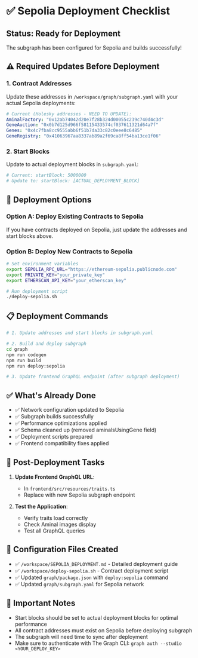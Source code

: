 # ✅ Sepolia Deployment Checklist

## Status: Ready for Deployment

The subgraph has been configured for Sepolia and builds successfully!

## ⚠️ Required Updates Before Deployment

### 1. Contract Addresses

Update these addresses in `/workspace/graph/subgraph.yaml` with your actual Sepolia deployments:

```yaml
# Current (Holesky addresses - NEED TO UPDATE):
AminalFactory: "0x12ab74042d20e7f28b324d00055c239c740d4c3d"
GeneAuction: "0x0b7d125d966f58115433574cf037611321d64a7f"
Genes: "0x4c7fba8cc9555abb6f51b7da33c82c0eee8c6485"
GeneRegistry: "0x41063967aa8337ab89a2f69ca8ff54ba13ce1f06"
```

### 2. Start Blocks

Update to actual deployment blocks in `subgraph.yaml`:

```yaml
# Current: startBlock: 5000000
# Update to: startBlock: [ACTUAL_DEPLOYMENT_BLOCK]
```

## 🚀 Deployment Options

### Option A: Deploy Existing Contracts to Sepolia

If you have contracts deployed on Sepolia, just update the addresses and start blocks above.

### Option B: Deploy New Contracts to Sepolia

```bash
# Set environment variables
export SEPOLIA_RPC_URL="https://ethereum-sepolia.publicnode.com"
export PRIVATE_KEY="your_private_key"
export ETHERSCAN_API_KEY="your_etherscan_key"

# Run deployment script
./deploy-sepolia.sh
```

## 📋 Deployment Commands

```bash
# 1. Update addresses and start blocks in subgraph.yaml

# 2. Build and deploy subgraph
cd graph
npm run codegen
npm run build
npm run deploy:sepolia

# 3. Update frontend GraphQL endpoint (after subgraph deployment)
```

## ✅ What's Already Done

- ✅ Network configuration updated to Sepolia
- ✅ Subgraph builds successfully
- ✅ Performance optimizations applied
- ✅ Schema cleaned up (removed aminalsUsingGene field)
- ✅ Deployment scripts prepared
- ✅ Frontend compatibility fixes applied

## 📝 Post-Deployment Tasks

1. **Update Frontend GraphQL URL**:

   - In `frontend/src/resources/traits.ts`
   - Replace with new Sepolia subgraph endpoint

2. **Test the Application**:
   - Verify traits load correctly
   - Check Aminal images display
   - Test all GraphQL queries

## 🔧 Configuration Files Created

- ✅ `/workspace/SEPOLIA_DEPLOYMENT.md` - Detailed deployment guide
- ✅ `/workspace/deploy-sepolia.sh` - Contract deployment script
- ✅ Updated `graph/package.json` with `deploy:sepolia` command
- ✅ Updated `graph/subgraph.yaml` for Sepolia network

## 🚨 Important Notes

- Start blocks should be set to actual deployment blocks for optimal performance
- All contract addresses must exist on Sepolia before deploying subgraph
- The subgraph will need time to sync after deployment
- Make sure to authenticate with The Graph CLI: `graph auth --studio <YOUR_DEPLOY_KEY>`
